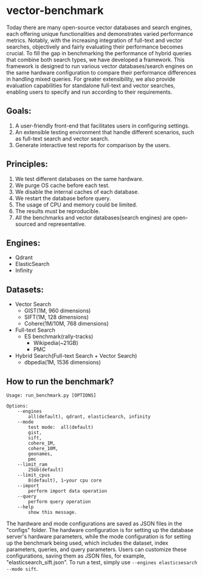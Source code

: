 # vector-benchmark

Today there are many open-source vector databases and search engines, each offering unique functionalities and demonstrates varied performance metrics. Notably, with the increasing integration of full-text and vector searches, objectively and fairly evaluating their performance becomes crucial. To fill the gap in benchmarking the performance of hybrid queries that combine both search types, we have developed a framework. This framework is designed to run various vector databases/search engines on the same hardware configuration to compare their performance differences in handling mixed queries. For greater extensibility, we also provide evaluation capabilities for standalone full-text and vector searches, enabling users to specify and run according to their requirements.

## Goals:

1.  A user-friendly front-end that facilitates users in configuring settings.
2.  An extensible testing environment that handle different scenarios, such as full-text search and vector search.
3.  Generate interactive test reports for comparison by the users.

## Principles:

1. We test different databases on the same hardware.
2. We purge OS cache before each test.
3. We disable the internal caches of each database. 
4. We restart the database before query.
5. The usage of CPU and memory could be limited.
6. The results must be reproducible.
7. All the benchmarks and vector databases(search engines) are open-sourced and representative.

## Engines:

- Qdrant
- ElasticSearch
- Infinity

## Datasets:

- Vector Search
  - GIST(1M, 960 dimensions)
  - SIFT(1M, 128 dimensions)
  - Cohere(1M/10M, 768 dimensions)
- Full-text Search
  - ES benchmark(rally-tracks)
    - Wikipedia(~21GB)
    - PMC
- Hybrid Search(Full-text Search + Vector Search)
  - dbpedia(1M, 1536 dimensions)

## How to run the benchmark?

```
Usage: run_benchmark.py [OPTIONS]

Options:
    --engines
        all(default), qdrant, elasticSearch, infinity
    --mode
        test mode:  all(default)
        gist,
        sift,
        cohere_1M,
        cohere_10M,
        geonames,
        pmc
    --limit_ram
        25Gb(default)
    --limit_cpus
        8(default), 1~your cpu core
    --import
        perform import data operation
    --query
        perform query operation
    --help
        show this message.
```

The hardware and mode configurations are saved as JSON files in the "configs" folder. The hardware configuration is for setting up the database server's hardware parameters, while the mode configuration is for setting up the benchmark being used, which includes the dataset, index parameters, queries, and query parameters. Users can customize these configurations, saving them as JSON files, for example, "elasticsearch_sift.json". To run a test, simply use `--engines elasticsesarch --mode sift`.
